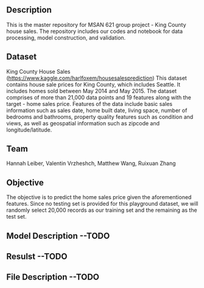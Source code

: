 ## Description
This is the master repository for MSAN 621 group project - King County house sales. The repository includes our codes and notebook for data processing, model construction, and validation.

## Dataset
King County House Sales (https://www.kaggle.com/harlfoxem/housesalesprediction)
This dataset contains house sale prices for King County, which includes Seattle. It includes homes sold between May 2014 and May 2015. The dataset comprises of more than 21,000 data points and 19 features along with the target - home sales price. Features of the data include basic sales information such as sales date, home built date, living space, number of bedrooms and bathrooms, property quality features such as condition and views, as well as geospatial information such as zipcode and longitude/latitude.

## Team
Hannah Leiber, Valentin Vrzheshch, Matthew Wang, Ruixuan Zhang

## Objective
The objective is to predict the home sales price given the aforementioned features. Since no testing set is provided for this playground dataset, we will randomly select 20,000 records as our training set and the remaining as the test set.

## Model Description --TODO

## Resulst --TODO

## File Description --TODO

